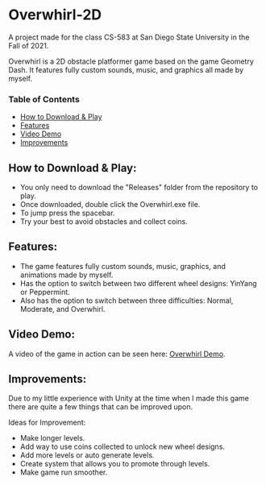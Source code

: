 # Overwhirl-2D
A project made for the class CS-583 at San Diego State University in the Fall of 2021.

Overwhirl is a 2D obstacle platformer game based on the game Geometry Dash. It features fully custom sounds, music, and graphics all made by myself.

### Table of Contents
- [How to Download & Play](#how-to-play)
- [Features](#features)
- [Video Demo](#video-demo)
- [Improvements](#improvements)


## How to Download & Play:

- You only need to download the "Releases" folder from the repository to play.
- Once downloaded, double click the Overwhirl.exe file.
- To jump press the spacebar.
- Try your best to avoid obstacles and collect coins.


## Features:

- The game features fully custom sounds, music, graphics, and animations made by myself.
- Has the option to switch between two different wheel designs: YinYang or Peppermint.
- Also has the option to switch between three difficulties: Normal, Moderate, and Overwhirl.


## Video Demo:

A video of the game in action can be seen here: [Overwhirl Demo](https://youtu.be/X4DlQcJkmLA).


## Improvements:

Due to my little experience with Unity at the time when I made this game there are quite a few things that can be improved upon.

Ideas for Improvement:
 - Make longer levels.
 - Add way to use coins collected to unlock new wheel designs.
 - Add more levels or auto generate levels.
 - Create system that allows you to promote through levels.
 - Make game run smoother.
